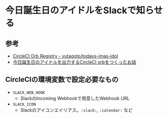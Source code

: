 # 今日誕生日のアイドルをSlackで知らせる

## 参考

* [CircleCI Orb Registry \- yutagoto/todays\-imas\-idol](https://circleci.com/orbs/registry/orb/yutagoto/todays-imas-idol)
* [今日誕生日のアイドルを出力するCircleCI orbをつくったお話](https://medium.com/@gggooottto/%E4%BB%8A%E6%97%A5%E8%AA%95%E7%94%9F%E6%97%A5%E3%81%AE%E3%82%A2%E3%82%A4%E3%83%89%E3%83%AB%E3%82%92%E5%87%BA%E5%8A%9B%E3%81%99%E3%82%8Bcircleci-orb%E3%82%92%E3%81%A4%E3%81%8F%E3%81%A3%E3%81%9F%E3%81%8A%E8%A9%B1-fff413118a40)

## CircleCIの環境変数で設定必要なもの

* `SLACK_WEB_HOOK`
    * SlackのIncoming Webhookで用意したWebhook URL
* `SLACK_ICON`
    * Slackのアイコンエイリアス。`:slack:`, `:calendar:` など
